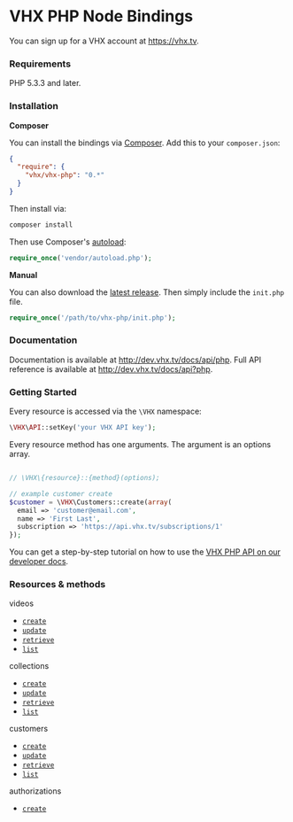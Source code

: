 # VHX PHP Node Bindings

You can sign up for a VHX account at https://vhx.tv.

### Requirements

PHP 5.3.3 and later.

### Installation

**Composer**

You can install the bindings via [Composer](http://getcomposer.org/). Add this to your `composer.json`:

```json
{
  "require": {
    "vhx/vhx-php": "0.*"
  }
}
```

Then install via:

```bash
composer install
```

Then use Composer's [autoload](https://getcomposer.org/doc/00-intro.md#autoloading):

```php
require_once('vendor/autoload.php');
```

**Manual**

You can also download the [latest release](https://github.com/vhx/vhx-php/releases). Then simply include the `init.php` file.

```php
require_once('/path/to/vhx-php/init.php');
```

### Documentation

Documentation is available at http://dev.vhx.tv/docs/api/php.
Full API reference is available at http://dev.vhx.tv/docs/api?php.

### Getting Started

Every resource is accessed via the `\VHX` namespace:

```php
\VHX\API::setKey('your VHX API key');
```

Every resource method has one arguments. The argument is an options array.

```php

// \VHX\{resource}::{method}(options);

// example customer create
$customer = \VHX\Customers::create(array(
  email => 'customer@email.com',
  name => 'First Last',
  subscription => 'https://api.vhx.tv/subscriptions/1'
});
```

You can get a step-by-step tutorial on how to use the [VHX PHP API on our developer docs](https://dev.vhx.tv/api#php).

### Resources & methods

videos
  * [`create`](http://dev.vhx.tv/docs/api?php#create_customer)
  * [`update`](http://dev.vhx.tv/docs/api?php#update_customer)
  * [`retrieve`](http://dev.vhx.tv/docs/api?php#retrieve_customer)
  * [`list`](http://dev.vhx.tv/docs/api?php#list_customers)

collections
  * [`create`](http://dev.vhx.tv/docs/api?php#create_collection)
  * [`update`](http://dev.vhx.tv/docs/api?php#update_collection)
  * [`retrieve`](http://dev.vhx.tv/docs/api?php#retrieve_collection)
  * [`list`](http://dev.vhx.tv/docs/api?php#list_collections)

 customers
  * [`create`](http://dev.vhx.tv/docs/api?php#create_customer)
  * [`update`](http://dev.vhx.tv/docs/api?php#update_customer)
  * [`retrieve`](http://dev.vhx.tv/docs/api?php#retrieve_customer)
  * [`list`](http://dev.vhx.tv/docs/api?php#list_customers)

authorizations
  * [`create`](http://dev.vhx.tv/docs/api?php#create_authorization)
